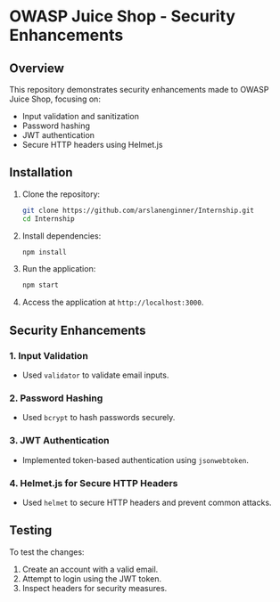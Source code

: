 # OWASP Juice Shop - Security Enhancements

## Overview
This repository demonstrates security enhancements made to OWASP Juice Shop, focusing on:
- Input validation and sanitization
- Password hashing
- JWT authentication
- Secure HTTP headers using Helmet.js

## Installation
1. Clone the repository:
    ```bash
    git clone https://github.com/arslanenginner/Internship.git
    cd Internship
    ```
2. Install dependencies:
    ```bash
    npm install
    ```

3. Run the application:
    ```bash
    npm start
    ```

4. Access the application at `http://localhost:3000`.

## Security Enhancements
### 1. Input Validation
- Used `validator` to validate email inputs.

### 2. Password Hashing
- Used `bcrypt` to hash passwords securely.

### 3. JWT Authentication
- Implemented token-based authentication using `jsonwebtoken`.

### 4. Helmet.js for Secure HTTP Headers
- Used `helmet` to secure HTTP headers and prevent common attacks.

## Testing
To test the changes:
1. Create an account with a valid email.
2. Attempt to login using the JWT token.
3. Inspect headers for security measures.
